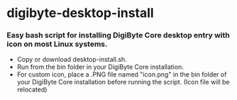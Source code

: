 # digibyte-desktop-install
### Easy bash script for installing DigiByte Core desktop entry with icon on most Linux systems.


- Copy or download desktop-install.sh.
- Run from the bin folder in your DigiByte Core installation.
- For custom icon, place a .PNG file named "icon.png" in the bin folder of your DigiByte Core installation before running the script. (Icon file will be relocated)
